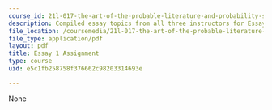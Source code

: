 ```yaml
---
course_id: 21l-017-the-art-of-the-probable-literature-and-probability-spring-2008
description: Compiled essay topics from all three instructors for Essay 2.
file_location: /coursemedia/21l-017-the-art-of-the-probable-literature-and-probability-spring-2008/e5c1fb258758f376662c98203314693e_essay1_compiled.pdf
file_type: application/pdf
layout: pdf
title: Essay 1 Assignment
type: course
uid: e5c1fb258758f376662c98203314693e

---
```

None